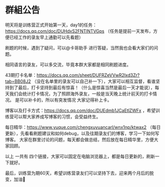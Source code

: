 # 群組公告
明天将是训练营正式开始第一天，day1的任务：https://docs.qq.com/doc/DUHdxS2FNTlNTVGps  （任务是提前一天发布，方便已经工作的录友早上通勤可以先看题）

刷题的时候，遇到了疑问，可以@卡哥助手 进行答疑，当然我也会看大家们的问题。

相同语言的录友，可以多交流，毕竟本群大家都是相同刷题进度。 

43期打卡名单：https://docs.qq.com/sheet/DUFRZeVVwR2lxd3Zr?tab=BB08J2 （没在名单里的录友可以自己补一下），大家可以相互监督，看谁坚持到了最后，打卡坚持到最后有惊喜！（什么是惊喜当然是最后一天才能说），每天我们会统计打卡情况，为了照顾海外录友，一般是当天晚上统计前天的打卡情况。 是可以补卡的，所以有突发情况 大家记得补上卡。

博客以及打卡方式：https://docs.qq.com/doc/DUEdmb1JCaEtlZWFx ，希望训练营可以帮大家养成写博客的习惯，会受益终生。

每日精华：https://www.yuque.com/chengxuyuancarl/wnx1np/ktwax2 （每日更新），先看看刷题建议和如何debug，以及往期录友们的博客，学习一下如何写博客。 大家在群里讨论的问题，每天都会做总结，然后放在每日精华里，方便大家回顾。

以上 一共有 四个链接，大家可以固定在电脑浏览器上，都是每日更新的，刷新一下就好。 

最后，训练营为期60天，希望训练营录友们可以坚持下去，迎来两个月后的脱变，加油💪
